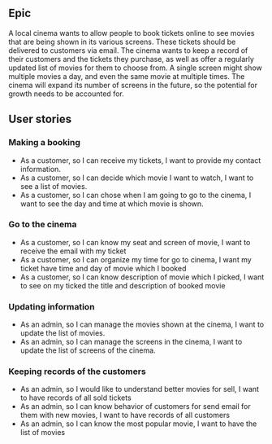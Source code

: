## Epic

A local cinema wants to allow people to book tickets online to see movies that are being shown in its various screens. These tickets should be delivered to customers via email. The cinema wants to keep a record of their customers and the tickets they purchase, as well as offer a regularly updated list of movies for them to choose from. A single screen might show multiple movies a day, and even the same movie at multiple times. The cinema will expand its number of screens in the future, so the potential for growth needs to be accounted for.

## User stories

### Making a booking

- As a customer, so I can receive my tickets, I want to provide my contact information.
- As a customer, so I can decide which movie I want to watch, I want to see a list of movies.
- As a customer, so I can chose when I am going to go to the cinema, I want to see the day and time at which movie is shown.

### Go to the cinema

- As a customer, so I can know my seat and screen of movie, I want to receive the email with my ticket
- As a customer, so I can organize my time for go to cinema, I want my ticket have time and day of movie which I booked
- As a customer, so I can know description of movie which I picked, I want to see on my ticked the title and description of booked movie

### Updating information

- As an admin, so I can manage the movies shown at the cinema, I want to update the list of movies.
- As an admin, so I can manage the screens in the cinema, I want to update the list of screens of the cinema.

### Keeping records of the customers

- As an admin, so I would like to understand better movies for sell, I want to have records of all sold tickets
- As an admin, so I can know behavior of customers for send email for them with new movies, I want to have records of all customers
- As an admin, so I can know the most popular movie, I want to have the list of movies

